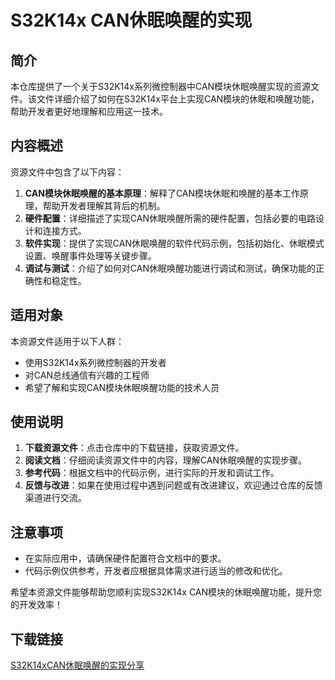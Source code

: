 # S32K14x CAN休眠唤醒的实现

## 简介
本仓库提供了一个关于S32K14x系列微控制器中CAN模块休眠唤醒实现的资源文件。该文件详细介绍了如何在S32K14x平台上实现CAN模块的休眠和唤醒功能，帮助开发者更好地理解和应用这一技术。

## 内容概述
资源文件中包含了以下内容：
1. **CAN模块休眠唤醒的基本原理**：解释了CAN模块休眠和唤醒的基本工作原理，帮助开发者理解其背后的机制。
2. **硬件配置**：详细描述了实现CAN休眠唤醒所需的硬件配置，包括必要的电路设计和连接方式。
3. **软件实现**：提供了实现CAN休眠唤醒的软件代码示例，包括初始化、休眠模式设置、唤醒事件处理等关键步骤。
4. **调试与测试**：介绍了如何对CAN休眠唤醒功能进行调试和测试，确保功能的正确性和稳定性。

## 适用对象
本资源文件适用于以下人群：
- 使用S32K14x系列微控制器的开发者
- 对CAN总线通信有兴趣的工程师
- 希望了解和实现CAN模块休眠唤醒功能的技术人员

## 使用说明
1. **下载资源文件**：点击仓库中的下载链接，获取资源文件。
2. **阅读文档**：仔细阅读资源文件中的内容，理解CAN休眠唤醒的实现步骤。
3. **参考代码**：根据文档中的代码示例，进行实际的开发和调试工作。
4. **反馈与改进**：如果在使用过程中遇到问题或有改进建议，欢迎通过仓库的反馈渠道进行交流。

## 注意事项
- 在实际应用中，请确保硬件配置符合文档中的要求。
- 代码示例仅供参考，开发者应根据具体需求进行适当的修改和优化。

希望本资源文件能够帮助您顺利实现S32K14x CAN模块的休眠唤醒功能，提升您的开发效率！

## 下载链接

[S32K14xCAN休眠唤醒的实现分享](https://pan.quark.cn/s/999597817c76)